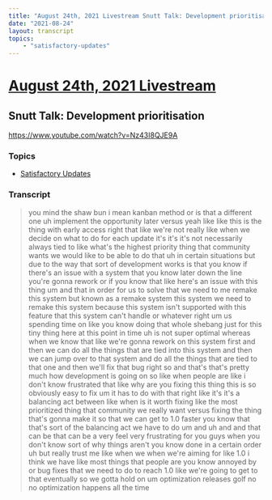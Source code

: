 ```yaml
---
title: "August 24th, 2021 Livestream Snutt Talk: Development prioritisation"
date: "2021-08-24"
layout: transcript
topics:
    - "satisfactory-updates"
---
```

# [August 24th, 2021 Livestream](../2021-08-24.md)
## Snutt Talk: Development prioritisation
https://www.youtube.com/watch?v=Nz43I8QJE9A

### Topics
* [Satisfactory Updates](../topics/satisfactory-updates.md)

### Transcript

> you mind the shaw bun i mean kanban method or is that a different one uh implement the opportunity later versus yeah like like this is the thing with early access right that like we're not really like when we decide on what to do for each update it's it's it's not necessarily always tied to like what's the highest priority thing that community wants we would like to be able to do that uh in certain situations but due to the way that sort of development works is that you know if there's an issue with a system that you know later down the line you're gonna rework or if you know that like here's an issue with this thing um and that in order for us to solve that we need to me remake this system but known as a remake system this system we need to remake this system because this system isn't supported with this feature that this system can't handle or whatever right um us spending time on like you know doing that whole shebang just for this tiny thing here at this point in time uh is not super optimal whereas when we know that like we're gonna rework on this system first and then we can do all the things that are tied into this system and then we can jump over to that system and do all the things that are tied to that one and then we'll fix that bug right so and that's that's pretty much how development is going on so like when people are like i don't know frustrated that like why are you fixing this thing this is so obviously easy to fix um it has to do with that right like it's it's a balancing act between like when is it worth fixing like the most prioritized thing that community we really want versus fixing the thing that's gonna make it so that we can get to 1.0 faster you know that that's sort of the balancing act we have to do um and uh and and that can be that can be a very feel very frustrating for you guys when you don't know sort of why things aren't you know done in a certain order uh but really trust me like when we when we're aiming for like 1.0 i think we have like most things that people are you know annoyed by or bug fixes that we need to do to reach 1.0 like we're going to get to that eventually so we gotta hold on um optimization releases golf no no optimization happens all the time
